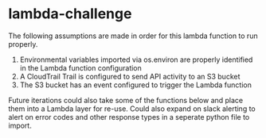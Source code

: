 # lambda-challenge

The following assumptions are made in order for this lambda function to 
run properly.

1. Environmental variables imported via os.environ are properly identified
    in the Lambda function configuration
2. A CloudTrail Trail is configured to send API activity to an S3 bucket
3. The S3 bucket has an event configured to trigger the Lambda function 

Future iterations could also take some of the functions below and place them
into a Lambda layer for re-use. Could also expand on slack alerting to alert on
error codes and other response types in a seperate python file to import.

